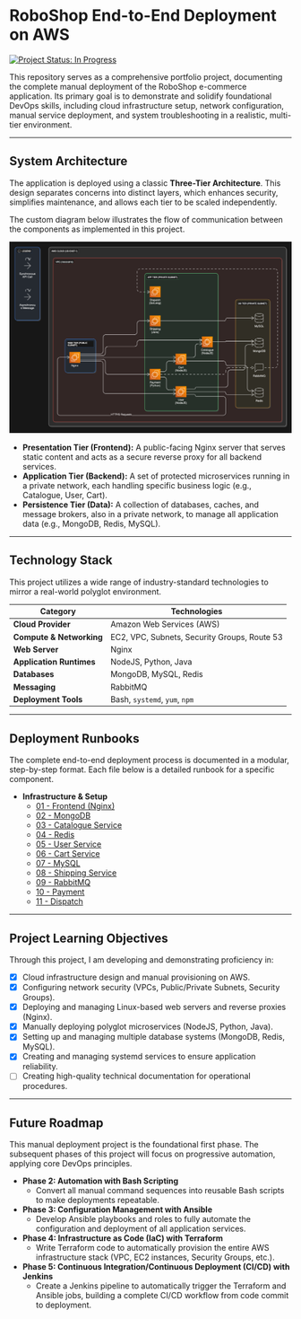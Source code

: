 # RoboShop End-to-End Deployment on AWS

[![Project Status: In Progress](https://img.shields.io/badge/status-in_progress-yellow.svg)](https://github.com/Sarthakx67/RoboShop-Documentation/)

This repository serves as a comprehensive portfolio project, documenting the complete manual deployment of the RoboShop e-commerce application. Its primary goal is to demonstrate and solidify foundational DevOps skills, including cloud infrastructure setup, network configuration, manual service deployment, and system troubleshooting in a realistic, multi-tier environment.

---

## System Architecture

The application is deployed using a classic **Three-Tier Architecture**. This design separates concerns into distinct layers, which enhances security, simplifies maintenance, and allows each tier to be scaled independently.

The custom diagram below illustrates the flow of communication between the components as implemented in this project.

<!-- This relative path points to the image inside your 'assets' folder -->
![RoboShop Architecture Diagram](./assets/roboshop-architecture.png)

*   **Presentation Tier (Frontend):** A public-facing Nginx server that serves static content and acts as a secure reverse proxy for all backend services.
*   **Application Tier (Backend):** A set of protected microservices running in a private network, each handling specific business logic (e.g., Catalogue, User, Cart).
*   **Persistence Tier (Data):** A collection of databases, caches, and message brokers, also in a private network, to manage all application data (e.g., MongoDB, Redis, MySQL).

---

## Technology Stack

This project utilizes a wide range of industry-standard technologies to mirror a real-world polyglot environment.

| Category                  | Technologies                                |
|---------------------------|---------------------------------------------|
| **Cloud Provider**        | Amazon Web Services (AWS)                   |
| **Compute & Networking**  | EC2, VPC, Subnets, Security Groups, Route 53 |
| **Web Server**            | Nginx                                       |
| **Application Runtimes**  | NodeJS, Python, Java                        |
| **Databases**             | MongoDB, MySQL, Redis                       |
| **Messaging**             | RabbitMQ                                    |
| **Deployment Tools**      | Bash, `systemd`, `yum`, `npm`               |


---

## Deployment Runbooks

The complete end-to-end deployment process is documented in a modular, step-by-step format. Each file below is a detailed runbook for a specific component.

*   **Infrastructure & Setup**
    *   [01 - Frontend (Nginx)](./Manual-Deployment/01-Web-Server.md)
    *   [02 - MongoDB](./Manual-Deployment/02-Mongodb.md)
    *   [03 - Catalogue Service](./Manual-Deployment/03-Catalogue.md)
    *   [04 - Redis](./Manual-Deployment/04-Redis.md) <!-- Edit this to add ✔️ when you are done with the content -->
    *   [05 - User Service](./Manual-Deployment/05-User.md)
    *   [06 - Cart Service](./Manual-Deployment/06-Cart.md) <!-- Placeholder for next service -->
    *   [07 - MySQL](./Manual-Deployment/07-MySQL.md) <!-- Placeholder for next service -->
    *   [08 - Shipping Service](./Manual-Deployment/08-Shipping.md) <!-- Placeholder for next service -->
    *   [09 - RabbitMQ](./Manual-Deployment/09-RabbitMQ.md) <!-- Placeholder for next service -->
    *   [10 - Payment](./Manual-Deployment/10-Payment.md) <!-- Placeholder for next service -->
    *   [11 - Dispatch](./Manual-Deployment/11-Dispatch.md) <!-- Placeholder for next service -->


---

## Project Learning Objectives

Through this project, I am developing and demonstrating proficiency in:

-   [x] Cloud infrastructure design and manual provisioning on AWS.
-   [x] Configuring network security (VPCs, Public/Private Subnets, Security Groups).
-   [x] Deploying and managing Linux-based web servers and reverse proxies (Nginx).
-   [x] Manually deploying polyglot microservices (NodeJS, Python, Java).
-   [x] Setting up and managing multiple database systems (MongoDB, Redis, MySQL).
-   [x] Creating and managing systemd services to ensure application reliability.
-   [ ] Creating high-quality technical documentation for operational procedures.

---

## Future Roadmap

This manual deployment project is the foundational first phase. The subsequent phases of this project will focus on progressive automation, applying core DevOps principles.

*   **Phase 2: Automation with Bash Scripting**
    *   Convert all manual command sequences into reusable Bash scripts to make deployments repeatable.
*   **Phase 3: Configuration Management with Ansible**
    *   Develop Ansible playbooks and roles to fully automate the configuration and deployment of all application services.
*   **Phase 4: Infrastructure as Code (IaC) with Terraform**
    *   Write Terraform code to automatically provision the entire AWS infrastructure stack (VPC, EC2 instances, Security Groups, etc.).
*   **Phase 5: Continuous Integration/Continuous Deployment (CI/CD) with Jenkins**
    *   Create a Jenkins pipeline to automatically trigger the Terraform and Ansible jobs, building a complete CI/CD workflow from code commit to deployment.